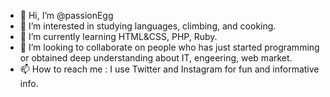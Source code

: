- 👋 Hi, I’m @passionEgg
- 👀 I’m interested in studying languages, climbing, and cooking.
- 🌱 I’m currently learning HTML&CSS, PHP, Ruby.
- 💞️ I’m looking to collaborate on people who has just started programming or obtained deep understanding about IT, engeering, web market.
- 📫 How to reach me : I use Twitter and Instagram for fun and informative info.

<!---
passionEgg/passionEgg is a ✨ special ✨ repository because its `README.md` (this file) appears on your GitHub profile.
You can click the Preview link to take a look at your changes.
--->
